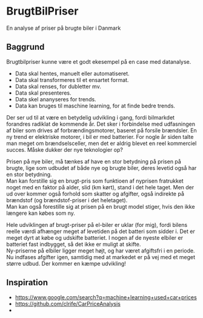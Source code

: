 # BrugtBilPriser
En analyse af priser på brugte biler i Danmark

## Baggrund

Brugtbilpriser kunne være et godt ekesempel på en case med datanalyse.

* Data skal hentes, manuelt eller automatiseret.
* Data skal transformeres til et ensartet format.
* Data skal renses, for dubletter mv.
* Data skal presenteres.
* Data skel ananyseres for trends.
* Data kan bruges til maschine learning, for at finde bedre trends.

Der ser ud til at være en betydelig udvikling i gang, fordi bilmarkdet forandres radiklat de kommende år. Det sker i forbindelse med udfasningen af biler som drives af forbrændingsmotorer, baseret på forsile brændsler. En ny trend er elektriske motorer, i bil er med batterier. For nogle år siden talte man meget om brændselsceller, men det er aldrig blevet en reel kommerciel succes. Måske dukker der nye teknologier op?

Prisen på nye biler, må tænkes af have en stor betydning på prisen på brugte, lige som udbudet af både nye og brugte biler, deres levetid også har en stor betydning.  
Man kan forstille sig en brugt-pris som funktioen af nyprisen fratrukket noget med en faktor på alder, slid (km kørt), stand i det hele taget. 
Men der ud over kommer også forhold som skatter og afgifter, også indirekte på brændstof (og brændstof-priser i det heletaget).  
Man kan også forestille sig at prisen på en brugt model stiger, hvis den ikke længere kan købes som ny.  

Hele udviklingen af brugt-priser på el-biler er uklar (for mig), fordi bilens reelle værdi afhænger meget af levetiden på det batteri som sidder i. Det er meget dyrt at købe og udskifte batteriet. I nogen af de nyeste elbiler er batteriet fast indbygget, så det ikke er muligt at skifte.  
Ny-priserne på elbiler ligger meget højt, og har været afgiftsfri i en periode. Nu indfases afgifter igen, samtidig med at markedet er på vej med et meget større udbud.  Der kommer en kæmpe udvikling!

## Inspiration 

* <https://www.google.com/search?q=machine+learning+used+car+prices>
* <https://github.com/clrife/CarPriceAnalysis>
* 
